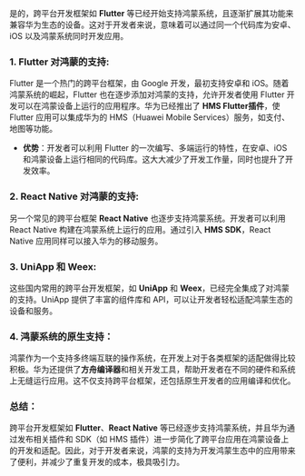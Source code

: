 是的，跨平台开发框架如 **Flutter** 等已经开始支持鸿蒙系统，且逐渐扩展其功能来兼容华为生态的设备。这对于开发者来说，意味着可以通过同一个代码库为安卓、iOS 以及鸿蒙系统同时开发应用。

### 1. **Flutter 对鸿蒙的支持**:
Flutter 是一个热门的跨平台框架，由 Google 开发，最初支持安卓和 iOS。随着鸿蒙系统的崛起，Flutter 也在逐步添加对鸿蒙的支持，允许开发者使用 Flutter 开发可以在鸿蒙设备上运行的应用程序。华为已经推出了 **HMS Flutter插件**，使 Flutter 应用可以集成华为的 HMS（Huawei Mobile Services）服务，如支付、地图等功能。

- **优势**：开发者可以利用 Flutter 的一次编写、多端运行的特性，在安卓、iOS 和鸿蒙设备上运行相同的代码库。这大大减少了开发工作量，同时也提升了开发效率。

### 2. **React Native 对鸿蒙的支持**:
另一个常见的跨平台框架 **React Native** 也逐步支持鸿蒙系统。开发者可以利用 React Native 构建在鸿蒙系统上运行的应用。通过引入 **HMS SDK**，React Native 应用同样可以接入华为的移动服务。

### 3. **UniApp 和 Weex**:
这些国内常用的跨平台开发框架，如 **UniApp** 和 **Weex**，已经完全集成了对鸿蒙的支持。UniApp 提供了丰富的组件库和 API，可以让开发者轻松适配鸿蒙生态的设备和服务。

### 4. **鸿蒙系统的原生支持**：
鸿蒙作为一个支持多终端互联的操作系统，在开发上对于各类框架的适配做得比较积极。华为还提供了**方舟编译器**和相关开发工具，帮助开发者在不同的硬件和系统上无缝运行应用。这不仅支持跨平台框架，还包括原生开发者的应用编译和优化。

### 总结：
跨平台开发框架如 **Flutter**、**React Native** 等已经逐步支持鸿蒙系统，并且华为通过发布相关插件和 SDK（如 HMS 插件）进一步简化了跨平台应用在鸿蒙设备上的开发和适配。因此，对于开发者来说，鸿蒙的支持为开发鸿蒙生态中的应用带来了便利，并减少了重复开发的成本，极具吸引力。

